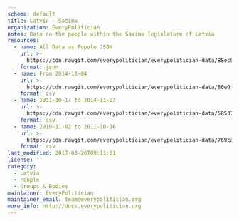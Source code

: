 ```yaml
---
schema: default
title: Latvia — Saeima
organization: EveryPolitician
notes: Data on the people within the Saeima legislature of Latvia.
resources:
  - name: All Data as Popolo JSON
    url: >-
      https://cdn.rawgit.com/everypolitician/everypolitician-data/88ec86be20629a4298be27757cc9aaa04cb52e03/data/Latvia/Saeima/ep-popolo-v1.0.json
    format: json
  - name: From 2014-11-04
    url: >-
      https://cdn.rawgit.com/everypolitician/everypolitician-data/86e0feec9980bb90f00b0c7baa41ac98ca59bee3/data/Latvia/Saeima/term-12.csv
    format: csv
  - name: 2011-10-17 to 2014-11-03
    url: >-
      https://cdn.rawgit.com/everypolitician/everypolitician-data/585373645f4dfcb30fb34455dddc96808242a0df/data/Latvia/Saeima/term-11.csv
    format: csv
  - name: 2010-11-02 to 2011-10-16
    url: >-
      https://cdn.rawgit.com/everypolitician/everypolitician-data/769cad8f9bb1bc383ae7d78221977d9fc666a772/data/Latvia/Saeima/term-10.csv
    format: csv
last_modified: 2017-03-20T09:11:01
license: ''
category:
  - Latvia
  - People
  - Groups & Bodies
maintainer: EveryPolitician
maintainer_email: team@everypolitician.org
more_info: http://docs.everypolitician.org
---
```

